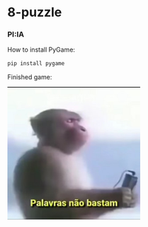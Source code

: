 # 8-puzzle
### PI:IA
How to install PyGame:
```sh
pip install pygame
```
Finished game:

<img src="/assets/background.jpg">
